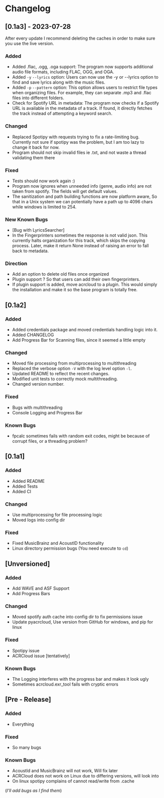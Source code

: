 # Changelog

## [0.1a3] - 2023-07-28
After every update I recommend deleting the caches in order to make sure you use the live version.
### Added
- Added .flac, .ogg, .oga support: The program now supports additional audio file formats, including FLAC, OGG, and OGA.
- Added `-y` `--lyrics` option: Users can now use the -y or --lyrics option to find and save lyrics along with the music files.
- Added `-p` `--pattern` option: This option allows users to restrict file types when organizing files. For example, they can separate .mp3 and .flac files into different folders.
- Check for Spotify URL in metadata: The program now checks if a Spotify URL is available in the metadata of a track. If found, it directly fetches the track instead of attempting a keyword search.

### Changed
- Replaced Spotipy with requests trying to fix a rate-limiting bug. Currently not sure if spotipy was the problem, but I am too lazy to change it back for now.
- Program should not skip invalid files ie .txt, and not waste a thread validating them there

### Fixed
- Tests should now work again :)
- Program now ignores when unneeded info (genre, audio info) are not taken from spotify. The fields will get default values.
- The sanitization and path building functions are now platform aware, So that in a Unix system we can potentially have a path up to 4096 chars while windows is limited to 254.

### New Known Bugs
- [Bug with LyricsSearcher]
- In the Fingerprinters sometimes the response is not valid json. This currently halts organization for this track, which skips the copying process. Later, make it return None instead of raising an error to fall back to metadata.

### Direction
- Add an option to delete old files once organized
- Plugin support ? So that users can add their own fingerprinters.
- If plugin support is added, move acrcloud to a plugin. This would simply the installation and make it so the base program is totally free.

## [0.1a2]

### Added
- Added credentials package and moved credentials handling logic into it.
- Added CHANGELOG
- Add Progress Bar for Scanning files, since it seemed a little empty

### Changed
- Moved file processing from multiprocessing to multithreading
- Replaced the verbose option `-V` with the log level option `-l`.
- Updated README to reflect the recent changes.
- Modified unit tests to correctly mock multithreading.
- Changed version number.

### Fixed
- Bugs with multithreading
- Console Logging and Progress Bar

### Known Bugs
- fpcalc sometimes fails with random exit codes, might be because of corrupt files, or a threading problem?

## [0.1a1]
### Added
- Added README
- Added Tests
- Added CI
### Changed
- Use multiprocessing for file processing logic
- Moved logs into config dir

### Fixed
- Fixed MusicBrainz and AcoustID functionality
- Linux directory permission bugs (You need execute to `cd`)

## [Unversioned]
### Added
- Add WAVE and ASF Support
- Add Progress Bars

### Changed
- Moved spotify auth cache into config dir to fix permissions issue
- Update pyacrcloud, Use version from GitHub for windows, and pip for linux

### Fixed
- Spotipy issue
- ACRCloud issue [tentatively]

### Known Bugs
- The Logging interferes with the progress bar and makes it look ugly
- Sometimes acrcloud.exr_tool fails with cryptic errors

## [Pre - Release]


### Added
- Everything

### Fixed
- So many bugs

### Known Bugs
- AcoustId and MusicBrainz will not work, Will fix later
- ACRCloud does not work on Linux due to differing versions, will look into
- On linux spotipy complains of cannot read/write from .cache


(*I'll add bugs as I find them*)